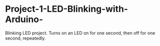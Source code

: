 # Project-1-LED-Blinking-with-Arduino-
Blinking LED project. Turns on an LED on for one second,  then off for one second, repeatedly.
